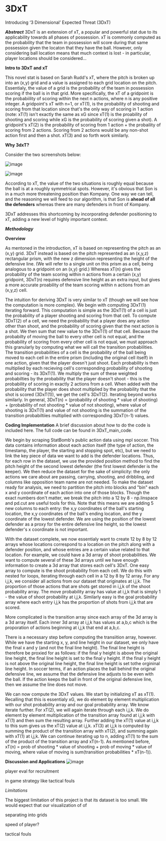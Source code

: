 # 3DxT
Introducing ‘3 Dimensional’ Expected Threat (3DxT) 

***Abstract***
3DxT is an extension of xT, a popular and powerful stat due to its applicability towards all phases of possession. xT is commonly computed as the probability that the team in possession will score during that same possession given the locaton that they have the ball. However, only considering ball location means that much context is lost - in particular, player locations should be considered... 



**Intro to 3DxT and xT**

This novel stat is based on Sarah Rudd's xT, where the pitch is broken up into an (x,y) grid and a value is assigned to each grid location on the pitch. Essentialy, the value of a grid is the probability of the team in possession scoring if the ball is in that grid. More specifically, the xT of a gridpoint is the probabiility of scoring within the next n actions, where n is any positive integer. A gridpoint's xT with n=1, or xT(1), is the probability of shooting and scoring from that location since that's the only way of scoring in 1 action (note: xT(1) isn't exactly the same as xG since xT(1) is the proability of shooting and scoring while xG is the probability of scoring given a shot). A gridpoint's xT(2) is the probability of scoring from 1 action + the probaility of scoring from 2 actions. Scoring from 2 actions would be any non-shot action first and then a shot. xT(3) and so forth work similarly. 



**Why 3dxT?**

Consider the two screenshots below:

![image](https://github.com/jeremy9k27/3DxT/assets/118779230/a586ab4d-47c9-4219-a7ee-2f8f99263ccd)

![image](https://github.com/jeremy9k27/3DxT/assets/118779230/491470c4-0601-4c1e-8553-0a0b56039ee4)

According to xT, the value of the two situations is roughly equal because the ball is at a roughly symmetrical spots. However, it's obvious that Son is in a much more threatening position than Kompany. One way we can tell, and the reasoning we will feed to our algorithm, is that Son is **ahead of all the defenders** whereas there are many defenders in front of Kompany.


3DxT addresses this shortcoming by incorporating defender positioning to xT, adding a new level of highly important context.


***Methodology***

**Overview**

As mentoned in the introduction, xT is based on representing the pitch as an (x,y) grid. 3DxT instead is based on the pitch represented as an (x,y,z) rectangular prism, with the new z dimension representing the height of the defensive line. (We will refer to a single unit on this prism as a cell, being analogous to a gridpoint on an (x,y) grid.) Whereas xT(n) gives the probability of the team scoring within n actions from a certain (x,y) gridpoint, 3DxT(n) requires defensive line height as an extra input, but gives a more accurate proability of the team scoring within n actions from an (x,y,z) cell. 

The intuition for deriving 3DxT is very similar to xT (though we will see how the computation is more complex). We begin with computing 3DxT(1) iterating forward. This computation is simple as the 3DxT(1) of a cell is just the probability of a player shooting and scoring from that cell. To compute 3DxT(2) of a cell, we need the probability that a player does any action other than shoot, and the probability of scoring given that the next action is a shot. We then sum that new value to the 3DxT(1) of that cell. Because the probabilty of moving the ball to every other cell is not equal, and the probability of scoring from every other cell is not equal, we must approach this granularly by computing what we will call the transition probabilities. The transition probabilities of a cell is the probability of the ball being moved to each cell in the entire prism (including the original cell itself) in one action, given that the player doesn't just shoot. Each probability is then multiplied by each recieving cell's corresponding probability of shooting and scoring - its 3DxT(1). We multiply the sum of these weighted probabilties by the probability that the player doesn't shoot - this is the probability of scoring in exactly 2 actions from a cell. When added with the probability that the player does shoot multiplied by the probability that the shot is scored (3DxT(1)), we get the cell's 3DxT(2). Iterating beyond works similarly. In general, 
3DxT(n) = (probability of shooting * value of shooting) + (probability of not shooting * value of not shooting), where value of shooting is 3DxT(1) and value of not shooting is the summation of the transition probabiltiies multiplied with corresponding 3DxT(n-1) values. 


**Coding Implementation**
A brief discussion about how to do the code is included here. The full code can be found in 3DxT_main_code. 

We begin by scraping StatBomb's public action data using mpl soccer. This data contains information about each action itself (the type of action, the timestamp, the player, the starting and stopping spot, etc), but we need to link the key piece of data we want to add is the defender locations. Thus, for each row in the dataset, we use the provided position method to find the pitch height of the second lowest defender (the first lowest defender is the keeper). We then reduce the dataset for the sake of simplicity: the only actions we care about are passing, carrying, shooting, and dribbling, and columns like opposition team name are not needed. To make the dataset ready for analysis, we need to partition the pitch into blocks and "bin" each x and y coordinate of each action into one of those blocks. Though the exact numbers don't matter, we break the pitch into a 12 by 8 - np.linspace and pd.cut are useful tools for this. Note that this means we are adding 5 new columns to each entry: the x,y coordinates of the ball's starting location, the x,y coordinates of the ball's ending location, and the y coordinate of the lowest defender. We are using the position of the lowest defender as a proxy for the entire defensive line height, so the lowest defender's x coordinate is not important.

With the dataset complete, we now essentialy want to create 12 by 8 by 12 arrays whose locations correspond to a location on the pitch along with a defender position, and whose entries are a certain value related to that location. For example, we could have a 3d array of shoot probabilities. We want to compute several of these 3d arrays until we have enough information to create a 3d array that stores each cell's 3DxT. One easy array to compute is the shoot probability from each cell. We do this with nested for loops, iterating through each cell in a 12 by 8 by 12 array. For any i,j,k, we consider all actions from our dataset that originates at i,j,k. The proportion of those actions that are shots get stored in i,j,k of the shoot probability array. The move probability array has value at i,j,k that is simply 1 - the value of shoot probability at i,j,k. Similarly easy is the goal probability array where each entry i,j,k has the proportion of shots from i,j,k that are scored.

More complicated is the transition array since each array of the 3d array is a 3d array itself. Each inner 3d array at i,j,k has values at a,b,c which is the proporation of actions beginning at i,j,k that end at a,b,c. 

There is a necessary step before computing the transiition array, however. While we have the starting x, y, and line height in our dataset, we only have the final x and y (and not the final line height). The final line height is therefore be proxied for as follows: if the final y height is above the original line height, the final line height is set to the final y height. If the final y height is not above the original line height, the final line height is set tothe orgininal line height. In soccer terms, if an action places the ball behind the original defensive line, we assume that the defensive line adjusts to be even with the ball. If the action keeps the ball in front of the original defensive line, then we assume the line does not move.

We can now compute the 3DxT values. We start by initializing xT as xT(1). Recalling that this is essentialy xG, we do element by element multiplication with our shot probability array and our goal probability array. We know iterate further. For xT(2), we will again iterate through each i,j,k. We do element by element multiplication of the transition array found at i,j,k with xT(1) and then sum the resulting array. Further adding the xT(1) value at i,j,k to this sum gives us the xT(2) value at i,j,k. xT(3) at i,j,k is computed by summing the product of the transition array with xT(2), and summing again with xT(1) at i,j,k. We can continue iterating up to n, adding xT(1) to the sum of the product of the transition array and xT(n-1). As mentioned before, xT(n) = prob of shooting * value of shooting + prob of moving * value of moving, where value of moving is sum(transition probabilities * xT(n-1)).



**Discussion and Applications**
![image](https://github.com/jeremy9k27/3DxT/assets/118779230/044b0bcb-1c16-495d-b577-c83e34d7dd3c)

player eval for recruitment

in game strategy like tactical fouls



*Limitations*

The biggest limitation of this project is that its dataset is too small. We would expect that our visualization of of 

separating into grids

speed of player?


tactical fouls

